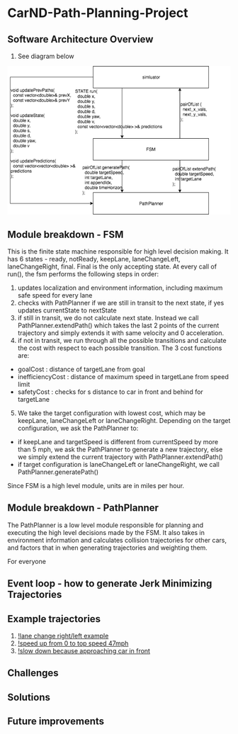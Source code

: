 # CarND-Path-Planning-Project

## Software Architecture Overview

1. See diagram below

![software architecture overview](report/architecture.png)

## Module breakdown - FSM

This is the finite state machine responsible for high level decision making. It has 6 states - ready, notReady, keepLane, laneChangeLeft, laneChangeRight, final. Final is the only accepting state. At every call of run(), the fsm performs the following steps in order:

1. updates localization and environment information, including maximum safe speed for every lane
2. checks with PathPlanner if we are still in transit to the next state, if yes updates currentState to nextState
3. if still in transit, we do not calculate next state. Instead we call PathPlanner.extendPath() which takes the last 2 points of the current trajectory and simply extends it with same velocity and 0 acceleration.
4. if not in transit, we run through all the possible transitions and calculate the cost with respect to each possible transition. The 3 cost functions are:
 - goalCost : distance of targetLane from goal
 - inefficiencyCost : distance of maximum speed in targetLane from speed limit
 - safetyCost : checks for s distance to car in front and behind for targetLane
5. We take the target configuration with lowest cost, which may be keepLane, laneChangeLeft or laneChangeRight. Depending on the target configuration, we ask the PathPlanner to:
 - if keepLane and targetSpeed is different from currentSpeed by more than 5 mph, we ask the PathPlanner to generate a new trajectory, else we simply extend the current trajectory with PathPlanner.extendPath()
 - if target configuration is laneChangeLeft or laneChangeRight, we call PathPlanner.generatePath()


Since FSM is a high level module, units are in miles per hour.

## Module breakdown - PathPlanner

The PathPlanner is a low level module responsible for planning and executing the high level decisions made by the FSM. It also takes in environment information and calculates collision trajectories for other cars, and factors that in when generating trajectories and weighting them.

For everyone 

## Event loop - how to generate Jerk Minimizing Trajectories



## Example trajectories

1. [!lane change right/left example](report/laneChangeRight.png)
2. [!speed up from 0 to top speed 47mph](report/speedUp.png)
3. [!slow down because approaching car in front](report/slowDown.png)

## Challenges

## Solutions

## Future improvements

